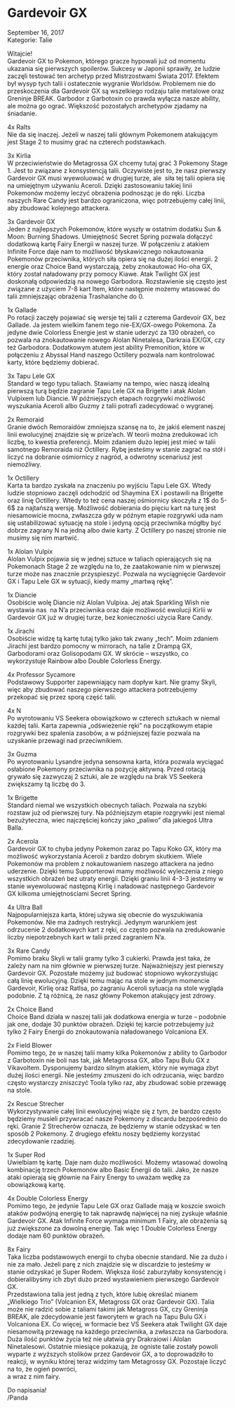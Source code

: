 # Gardevoir GX

September 16, 2017  
Kategorie: Talie

Witajcie!  
Gardevoir GX to Pokemon, którego gracze hypowali już od momentu ukazania się pierwszych spoilerów. Sukcesy w Japonii sprawiły, że ludzie zaczęli testować ten archetyp przed Mistrzostwami Świata 2017. Efektem był wysyp tych talii i ostatecznie wygranie Worldsów. Problemem nie do przeskoczenia dla Gardevoir GX są wszelkiego rodzaju talie metalowe oraz Greninje BREAK. Garbodor z Garbotoxin co prawda wyłącza nasze ability, ale można go ograć. Większość pozostałych archetypów zjadamy na śniadanie. 

4x Ralts  
Nie da się inaczej. Jeżeli w naszej talii głównym Pokemonem atakującym jest Stage 2 to musimy grać na czterech podstawkach.

3x Kirlia  
W przeciwieństwie do Metagrossa GX chcemy tutaj grać 3 Pokemony Stage 1. Jest to związane z konsystencją talii. Oczywiste jest to, że nasz pierwszy Gardevoir GX musi wyewoluować w drugiej turze, ale  siła tej talii opiera się na umiejętnym używaniu Aceroli. Dzięki zastosowaniu takiej linii Pokemonów możemy leczyć obrażenia podnosząc je do ręki. Liczba naszych Rare Candy jest bardzo ograniczona, więc potrzebujemy całej linii, aby zbudować kolejnego attackera.

3x Gardevoir GX  
Jeden z najlepszych Pokemonów, które wyszły w ostatnim dodatku Sun & Moon: Burning Shadows. Umiejętność Secret Spring pozwala dołączyć dodatkową kartę Fairy Energii w naszej turze. W połączeniu z atakiem Infinite Force daje nam to możliwość błyskawicznego nokautowania Pokemonów przeciwnika, których siła opiera się na dużej ilości energii. 2 energie oraz Choice Band wystarczają, żeby znokautować Ho-oha GX, który został naładowany przy pomocy Kiawe. Atak Twilight GX jest doskonałą odpowiedzią na nowego Garbodora. Rozstawienie się często jest związane z użyciem 7-8 kart Item, które następnie możemy wtasować do talii zmniejszając obrażenia Trashalanche do 0.

1x Gallade  
Po rotacji zaczęły pojawiać się wersje tej talii z czterema Gardevoir GX, bez Gallade. Ja jestem wielkim fanem tego nie-EX/GX-owego Pokemona. Za jedyne dwie Colorless Energie jest w stanie uderzyć za 130 obrażeń, co pozwala na znokautowanie nowego Alolan Ninetalesa, Darkraia EX/GX, czy też Garbodora. Dodatkowym atutem jest ability Premonition, które w połączeniu z Abyssal Hand naszego Octillery pozwala nam kontrolować karty, które będziemy dobierać.

3x Tapu Lele GX  
Standard w tego typu taliach. Stawiamy na tempo, wiec naszą idealną pierwszą turą będzie zagranie Tapu Lele GX na Brigette i atak Alolan Vulpixem lub Diancie. W późniejszych etapach rozgrywki możliwość wyszukania Aceroli albo Guzmy z talii potrafi zadecydować o wygranej.

2x Remoraid  
Granie dwóch Remoraidów zmniejsza szansę na to, że jakiś element naszej linii ewolucyjnej znajdzie się w prize’ach. W teorii można zredukować ich liczbę, to kwestia preferencji. Moim zdaniem dużo lepiej jest mieć w talii samotnego Remoraida niż Octillery. Rybę jesteśmy w stanie zagrać na stół i liczyć na dobranie ośmiornicy z nagród, a odwrotny scenariusz jest niemożliwy.

1x Octillery  
Karta ta bardzo zyskała na znaczeniu po wyjściu Tapu Lele GX. Wtedy ludzie stopniowo zaczęli odchodzić od Shaymina EX i postawili na Brigette oraz linię Octillery. Wtedy to też cena naszej ośmiornicy skoczyła z 1$ do 5-6$ za najtańszą wersję. Możliwość dobierania do pięciu kart na turę jest niesamowicie mocna, zwłaszcza gdy w późnym etapie rozgrywki uda nam się ustabilizować sytuację na stole i jedyną opcją przeciwnika mógłby być dobrze zagrany N na jedną albo dwie karty. Z Octillery po naszej stronie nie musimy się nim martwić.

1x Alolan Vulpix  
Alolan Vulpix pojawia się w jednej sztuce w taliach opierających się na Pokemonach Stage 2 ze względu na to, że zaatakowanie nim w pierwszej turze może nas znacznie przyspieszyć. Pozwala na wyciągnięcie Gardevoir GX i Tapu Lele GX w sytuacji, kiedy mamy „martwą rękę”. 

1x Diancie  
Osobiście wolę Diancie niż Alolan Vulpixa. Jej atak Sparkling Wish nie wystawia nas  na N’a przeciwnika oraz daje możliwość ewolucji Kirlii w Gardevoir GX już w drugiej turze, bez konieczności użycia Rare Candy. 

1x Jirachi  
Osobiście widzę tą kartę tutaj tylko jako tak zwany „tech”. Moim zdaniem Jirachi jest bardzo pomocny w mirrorach, na talie z Drampą GX, Garbodorami oraz Golisopodami GX. W skrócie – wszystko, co wykorzystuje Rainbow albo Double Colorless Energy.

4x Professor Sycamore  
Podstawowy Supporter zapewniający nam dopływ kart. Nie gramy Skyli, więc aby zbudować naszego pierwszego attackera potrzebujemy przekopać się przez sporą część talii. 

4x N  
Po wyrotowaniu VS Seekera obowiązkowo w czterech sztukach w niemal każdej talii. Karta zapewnia „odświeżenie ręki” na początkowym etapie rozgrywki bez spalenia zasobów, a w późniejszej fazie pozwala na uzyskanie przewagi nad przeciwnikiem. 

3x Guzma  
Po wyrotowaniu Lysandre jedyna sensowna karta, która pozwala wyciągać osłabione Pokemony przeciwnika na pozycję aktywną. Przed rotacją grywało się zazwyczaj 2 sztuki, ale ze względu na brak VS Seekera zwiększamy tą liczbę do 3. 

1x Brigette  
Standard niemal we wszystkich obecnych taliach. Pozwala na szybki rozstaw już od pierwszej tury. Na późniejszym etapie rozgrywki jest niemal bezużyteczna, wiec najczęściej kończy jako „paliwo” dla jakiegoś Ultra Balla. 

2x Acerola  
Gardevoir GX to chyba jedyny Pokemon zaraz po Tapu Koko GX, który ma możliwość wykorzystania Aceroli z bardzo dobrym skutkiem. Wiele Pokemonów ma problem z nokautowaniem naszego attackera na jedno uderzenie. Dzięki temu Supporterowi mamy możliwość wyleczenia z niego wszystkich obrażeń bez utraty energii. Dzięki graniu linii 4-3-3 jesteśmy w stanie wyewoluować następną Kirlię i naładować następnego Gardevoir GX kilkoma umiejętnościami Secret Spring.

4x Ultra Ball  
Najpopularniejsza karta, której używa się obecnie do wyszukiwania Pokemonów. Nie ma żadnych restrykcji.
Jedynym warunkiem jest odrzucenie 2 dodatkowych kart z ręki, co często pozwala na zredukowanie liczby niepotrzebnych kart w talii przed zagraniem N’a.

3x Rare Candy  
Pomimo braku Skyli w talii gramy tylko 3 cukierki. Prawda jest taka, że zależy nam na nim głównie w pierwszej turze. Najważniejszy jest pierwszy Gardevoir GX. Pozostałe możemy już budować stopniowo wykorzystując całą linię ewolucyjną. Dzięki temu mając na stole w jednym momencie Gardevoir, Kirlię oraz Ratlsa, po zagraniu Aceroli sytuacja na stole wygląda podobnie. Z tą różnicą, że nasz główny Pokemon atakujący jest zdrowy. 

2x Choice Band  
Choice Band działa w naszej talii jak dodatkowa energia w turze – podobnie jak one, dodaje 30 punktów obrażeń. Dzięki tej karcie potrzebujemy już tylko 2 Fairy Energii do znokautowania naładowanego Volcaniona EX.

2x Field Blower  
Pomimo tego, że w naszej talii mamy kilka Pokemonów z ability to Garbodor z Garbotoxin nie boli nas tak, jak Metagrossa GX, albo Tapu Bulu GX z Vikavoltem. Dysponujemy bardzo silnym atakiem, który nie wymaga zbyt dużej ilości energii. Nie jesteśmy zmuszeni do ich odrzucania, więc bardzo często wystarczy zniszczyć Toola tylko raz, aby zbudować sobie przewagę na stole.

2x Rescue Strecher  
Wykorzystywanie całej linii ewolucyjnej wiąże się z tym, że bardzo często będziemy musieli przywracać nasze Pokemony z discardu bezpośrednio do ręki. Granie 2 Strecherów oznacza, że będziemy w stanie odzyskać w ten sposób 2 Pokemony. Z drugiego efektu noszy będziemy korzystać zdecydowanie rzadziej.

1x Super Rod  
Uwielbiam tę kartę. Daje nam dużo możliwości. Możemy wtasować dowolną kombinację trzech Pokemonów albo Basic Energii do talii. Jako, że nasze ataki opierają się głównie na Fairy Energy to uważam wędkę za obowiązkową kartę.

4x Double Colorless Energy  
Pomimo tego, że jedynie Tapu Lele GX oraz Gallade mają w koszcie swoich ataków podwójną energię to tak naprawdę najwięcej na niej zyskuje właśnie Gardevoir GX. Atak Infinite Force wymaga minimum 1 Fairy, ale obrażenia są już zwiększone za dowolną energię. Tak więc 1 Double Colorless Energy dodaje nam 60 punktów obrażeń.

8x Fairy  
Taka liczba podstawowych energii to chyba obecnie standard. Nie za dużo i nie za mało. Jeżeli parę z nich znajdzie się w discardzie to jesteśmy w stanie odzyskać je Super Rodem. Większa ilość zaburzyłaby konsystencję i dobieralibyśmy ich zbyt dużo przed wystawieniem pierwszego Gardevoir GX.  
Przedstawiona talia jest jedną z tych, które lubię określać mianem „Wielkiego Trio” (Volcanion EX, Metagross GX oraz Gardevoir GX). Talia może nie radzić sobie z taliami takimi jak Metagross GX, czy Greninja BREAK, ale zdecydowanie jest faworytem w grach na Tapu Bulu GX i Volcaniona EX. Co więcej, w formacie bez VS Seekera atak Twilight GX daje niesamowitą przewagę na każdego przeciwnika, a zwłaszcza na Garbodora. Duża ilość punktów życia też nie ułatwia gry Drakraiowi i Alolan Ninetalesowi. Ostatnie miesiące pokazują, że ogniste talie zostały powoli wyparte z wyższych stolików przez Gardevoir GX, a to doprowadziło to reakcji, w wyniku której teraz widzimy tam Metagrossy GX. Pozostaje liczyć na to, że ogień powróci,  
a wraz z nim fairy. 

Do napisania!  
/Panda
